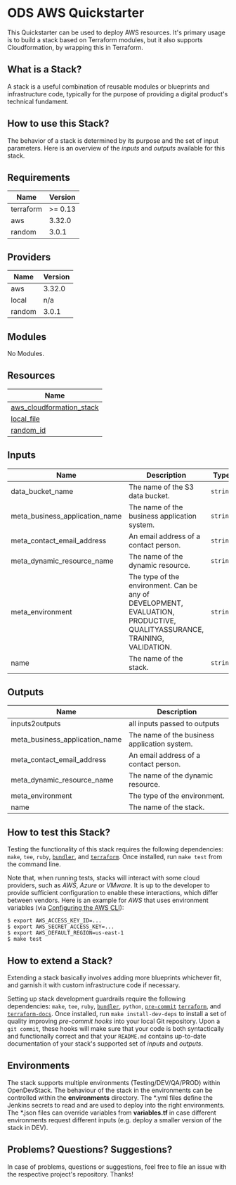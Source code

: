 # ODS AWS Quickstarter

This Quickstarter can be used to deploy AWS resources. It's primary usage is to build a stack based on Terraform modules, but it also supports Cloudformation, by wrapping this in Terraform.

## What is a Stack?

A stack is a useful combination of reusable modules or blueprints and infrastructure code, typically for the purpose of providing a digital product's technical fundament.

## How to use this Stack?

The behavior of a stack is determined by its purpose and the set of input parameters. Here is an overview of the *inputs* and *outputs* available for this stack.

<!-- BEGINNING OF PRE-COMMIT-TERRAFORM DOCS HOOK -->
## Requirements

| Name | Version |
|------|---------|
| terraform | >= 0.13 |
| aws | 3.32.0 |
| random | 3.0.1 |

## Providers

| Name | Version |
|------|---------|
| aws | 3.32.0 |
| local | n/a |
| random | 3.0.1 |

## Modules

No Modules.

## Resources

| Name |
|------|
| [aws_cloudformation_stack](https://registry.terraform.io/providers/hashicorp/aws/3.32.0/docs/resources/cloudformation_stack) |
| [local_file](https://registry.terraform.io/providers/hashicorp/local/latest/docs/resources/file) |
| [random_id](https://registry.terraform.io/providers/hashicorp/random/3.0.1/docs/resources/id) |

## Inputs

| Name | Description | Type | Default | Required |
|------|-------------|------|---------|:--------:|
| data\_bucket\_name | The name of the S3 data bucket. | `string` | `"quickstarter"` | no |
| meta\_business\_application\_name | The name of the business application system. | `string` | `"quickstarter"` | no |
| meta\_contact\_email\_address | An email address of a contact person. | `string` | `"changeme@phoenix.com"` | no |
| meta\_dynamic\_resource\_name | The name of the dynamic resource. | `string` | `""` | no |
| meta\_environment | The type of the environment. Can be any of DEVELOPMENT, EVALUATION, PRODUCTIVE, QUALITYASSURANCE, TRAINING, VALIDATION. | `string` | `"DEVELOPMENT"` | no |
| name | The name of the stack. | `string` | `"stack-aws-quickstarter"` | no |

## Outputs

| Name | Description |
|------|-------------|
| inputs2outputs | all inputs passed to outputs |
| meta\_business\_application\_name | The name of the business application system. |
| meta\_contact\_email\_address | An email address of a contact person. |
| meta\_dynamic\_resource\_name | The name of the dynamic resource. |
| meta\_environment | The type of the environment. |
| name | The name of the stack. |

<!-- END OF PRE-COMMIT-TERRAFORM DOCS HOOK -->

## How to test this Stack?


Testing the functionality of this stack requires the following dependencies: `make`, `tee`, `ruby`, [`bundler`](https://bundler.io/), and [`terraform`](https://www.terraform.io/). Once installed, run `make test` from the command line.


Note that, when running tests, stacks will interact with some cloud providers, such as *AWS*, *Azure* or *VMware*. It is up to the developer to provide sufficient configuration to enable these interactions, which differ between vendors. Here is an example for *AWS* that uses environment variables (via [Configuring the AWS CLI](https://docs.aws.amazon.com/cli/latest/userguide/cli-chap-getting-started.html)):

```
$ export AWS_ACCESS_KEY_ID=...
$ export AWS_SECRET_ACCESS_KEY=...
$ export AWS_DEFAULT_REGION=us-east-1
$ make test
```

## How to extend a Stack?

Extending a stack basically involves adding more blueprints whichever fit, and garnish it with custom infrastructure code if necessary.

Setting up stack development guardrails require the following dependencies: `make`, `tee`, `ruby`, [`bundler`](https://bundler.io/), `python`, [`pre-commit`](https://pre-commit.com/) [`terraform`](https://www.terraform.io/), and [`terraform-docs`](https://github.com/segmentio/terraform-docs). Once installed, run `make install-dev-deps` to install a set of quality improving *pre-commit hooks* into your local Git repository. Upon a `git commit`, these hooks will make sure that your code is both syntactically and functionally correct and that your `README.md` contains up-to-date documentation of your stack's supported set of *inputs* and *outputs*.

## Environments
The stack supports multiple environments (Testing/DEV/QA/PROD) within OpenDevStack. The behaviour of the stack in the environments can be controlled within the **environments** directory.
The *.yml files define the Jenkins secrets to read and are used to deploy into the right environments.
The *.json files can override variables from **variables.tf** in case different environments request different inputs (e.g. deploy a smaller version of the stack in DEV).

## Problems? Questions? Suggestions?

In case of problems, questions or suggestions, feel free to file an issue with the respective project's repository. Thanks!

